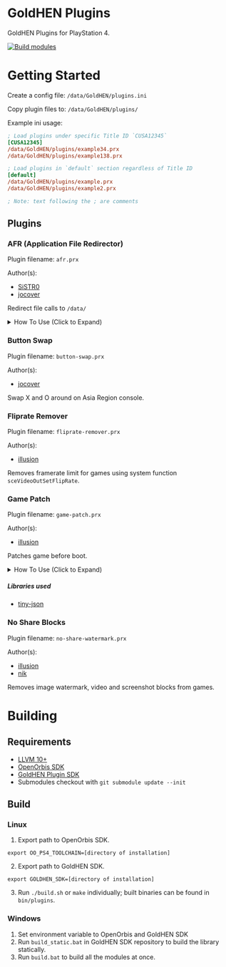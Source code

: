 # GoldHEN Plugins
GoldHEN Plugins for PlayStation 4.

[![Build modules](https://github.com/GoldHEN/GoldHEN_Plugins_Repository/actions/workflows/CI.yml/badge.svg?branch=main&event=push)](https://github.com/GoldHEN/GoldHEN_Plugins_Repository/actions/workflows/CI.yml)

# Getting Started

Create a config file: `/data/GoldHEN/plugins.ini`

Copy plugin files to: `/data/GoldHEN/plugins/`

Example ini usage:

```ini
; Load plugins under specific Title ID `CUSA12345`
[CUSA12345]
/data/GoldHEN/plugins/example34.prx
/data/GoldHEN/plugins/example138.prx

; Load plugins in `default` section regardless of Title ID
[default]
/data/GoldHEN/plugins/example.prx
/data/GoldHEN/plugins/example2.prx

; Note: text following the ; are comments
```

## Plugins
### AFR (Application File Redirector)

Plugin filename: `afr.prx`

Author(s):
- [SiSTR0](https://github.com/SiSTR0)
- [jocover](https://github.com/jocover)

Redirect file calls to `/data/`

<details>
<summary>How To Use (Click to Expand)</summary>

- Create a folder in `/data`
  - `/data/GoldHEN/AFR/(title id)/`
- Place files into newly created `(title id)` folder
  - Example for `CUSA00001` `/app0/hello_afr.txt` -> `/data/GoldHEN/AFR/CUSA00001/hello_afr.txt`
- Run your game.

</details>

### Button Swap

Plugin filename: `button-swap.prx`

Author(s):
- [jocover](https://github.com/jocover)

Swap X and O around on Asia Region console.

### Fliprate Remover

Plugin filename: `fliprate-remover.prx`

Author(s):
- [illusion](https://github.com/illusion0001)

Removes framerate limit for games using system function `sceVideoOutSetFlipRate`.

### Game Patch

Plugin filename: `game-patch.prx`

Author(s):
- [illusion](https://github.com/illusion0001)

Patches game before boot.

<details>
<summary>How To Use (Click to Expand)</summary>

#### Manual Installation
- Download [patch zip](https://github.com/GoldHEN/GoldHEN_Patch_Repository/raw/gh-pages/patch1.zip)
- Extract it to `/data/GoldHEN/`

#### Easy Installation
- Patches can be configured, install/update via:
  - [GoldHEN Cheat Manager](https://github.com/GoldHEN/GoldHEN_Cheat_Manager/releases/latest)
  - Itemzflow Game Manager
- Run your game.

</details>

##### Libraries used

- [tiny-json](https://github.com/rafagafe/tiny-json)

### No Share Blocks

Plugin filename: `no-share-watermark.prx`

Author(s):
- [illusion](https://github.com/illusion0001)
- [nik](https://github.com/nkrapivin)

Removes image watermark, video and screenshot blocks from games.

# Building

## Requirements

- [LLVM 10+](https://llvm.org/)
- [OpenOrbis SDK](https://github.com/OpenOrbis/OpenOrbis-PS4-Toolchain)
- [GoldHEN Plugin SDK](https://github.com/GoldHEN/GoldHEN_Plugins_SDK)
- Submodules checkout with `git submodule update --init`

## Build

### Linux

1. Export path to OpenOrbis SDK.

```
export OO_PS4_TOOLCHAIN=[directory of installation]
```
2. Export path to GoldHEN SDK.

```
export GOLDHEN_SDK=[directory of installation]
```
3. Run `./build.sh` or `make` individually; built binaries can be found in `bin/plugins`.

### Windows

1. Set environment variable to OpenOrbis and GoldHEN SDK
2. Run `build_static.bat` in GoldHEN SDK repository to build the library statically.
3. Run `build.bat` to build all the modules at once.

